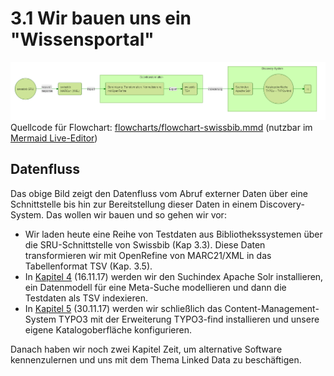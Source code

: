 # 3.1 Wir bauen uns ein "Wissensportal"

[![](/flowcharts/flowchart-swissbib.png)](https://raw.githubusercontent.com/felixlohmeier/kurs-bibliotheks-und-archivinformatik/master/flowcharts/flowchart-swissbib.png)Quellcode für Flowchart: [flowcharts/flowchart-swissbib.mmd](/flowcharts/flowchart-swissbib.mmd "Sourcecode") \(nutzbar im [Mermaid Live-Editor](https://mermaidjs.github.io/mermaid-live-editor/)\)

## Datenfluss

Das obige Bild zeigt den Datenfluss vom Abruf externer Daten über eine Schnittstelle bis hin zur Bereitstellung dieser Daten in einem Discovery-System. Das wollen wir bauen und so gehen wir vor:

* Wir laden heute eine Reihe von Testdaten aus Bibliothekssystemen über die SRU-Schnittstelle von Swissbib \(Kap 3.3\). Diese Daten transformieren wir mit OpenRefine von MARC21/XML in das Tabellenformat TSV \(Kap. 3.5\).
* In [Kapitel 4](/kapitel-4.md) \(16.11.17\)  werden wir den Suchindex Apache Solr installieren, ein Datenmodell für eine Meta-Suche modellieren und dann die Testdaten als TSV indexieren.
* In [Kapitel 5](/kapitel-5.md) \(30.11.17\) werden wir schließlich das Content-Management-System TYPO3 mit der Erweiterung TYPO3-find installieren und unsere eigene Katalogoberfläche konfigurieren.

Danach haben wir noch zwei Kapitel Zeit, um alternative Software kennenzulernen und uns mit dem Thema Linked Data zu beschäftigen.
